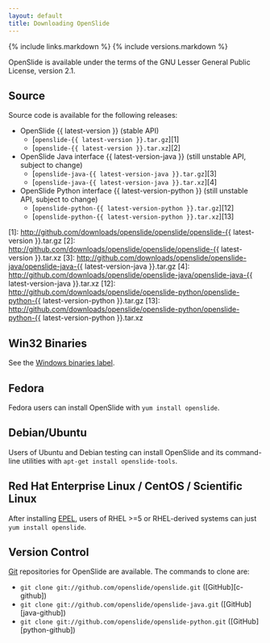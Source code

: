 ```yaml
---
layout: default
title: Downloading OpenSlide
---
```


{% include links.markdown %}
{% include versions.markdown %}

OpenSlide is available under the terms of the GNU Lesser General Public License, version 2.1.

Source
------

Source code is available for the following releases:

 * OpenSlide {{ latest-version }} (stable API)
   * [`openslide-{{ latest-version }}.tar.gz`][1]
   * [`openslide-{{ latest-version }}.tar.xz`][2]
 * OpenSlide Java interface {{ latest-version-java }} (still unstable API, subject to change)
   * [`openslide-java-{{ latest-version-java }}.tar.gz`][3]
   * [`openslide-java-{{ latest-version-java }}.tar.xz`][4]
 * OpenSlide Python interface {{ latest-version-python }} (still unstable API, subject to change)
   * [`openslide-python-{{ latest-version-python }}.tar.gz`][12]
   * [`openslide-python-{{ latest-version-python }}.tar.xz`][13]

[1]: http://github.com/downloads/openslide/openslide/openslide-{{ latest-version }}.tar.gz
[2]: http://github.com/downloads/openslide/openslide/openslide-{{ latest-version }}.tar.xz
[3]: http://github.com/downloads/openslide/openslide-java/openslide-java-{{ latest-version-java }}.tar.gz
[4]: http://github.com/downloads/openslide/openslide-java/openslide-java-{{ latest-version-java }}.tar.xz
[12]: http://github.com/downloads/openslide/openslide-python/openslide-python-{{ latest-version-python }}.tar.gz
[13]: http://github.com/downloads/openslide/openslide-python/openslide-python-{{ latest-version-python }}.tar.xz


Win32 Binaries
--------------
See the [Windows binaries label][5].

[5]: http://github.com/openslide/openslide/issues/labels/Windows%20binaries


Fedora
------
Fedora users can install OpenSlide with `yum install openslide`.

Debian/Ubuntu
-------------
Users of Ubuntu and Debian testing can install OpenSlide and its command-line
utilities with `apt-get install openslide-tools`.

Red Hat Enterprise Linux / CentOS / Scientific Linux
----------------------------------------------------
After installing [EPEL][7], users of RHEL >=5 or RHEL-derived systems can just `yum install openslide`.

[7]: https://fedoraproject.org/wiki/EPEL

Version Control
---------------
[Git][8] repositories for OpenSlide are available. The commands to clone are:

 * `git clone git://github.com/openslide/openslide.git` ([GitHub][c-github])
 * `git clone git://github.com/openslide/openslide-java.git` ([GitHub][java-github])
 * `git clone git://github.com/openslide/openslide-python.git` ([GitHub][python-github])

[8]: http://git-scm.com/
